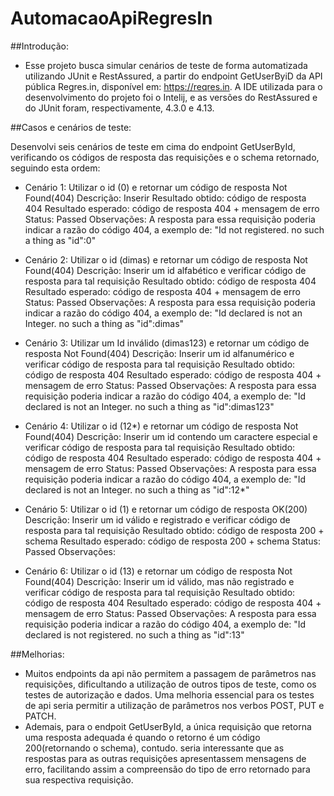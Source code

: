 # AutomacaoApiRegresIn

##Introdução:

- Esse projeto busca simular cenários de teste de forma automatizada utilizando JUnit e RestAssured, a partir do endpoint GetUserByiD da API pública Regres.in, disponível em: https://reqres.in. A IDE utilizada para o desenvolvimento do projeto foi o Intelij, e as versões do RestAssured e do JUnit foram, respectivamente, 4.3.0 e 4.13. 

##Casos e cenários de teste:

Desenvolvi seis cenários de teste em cima do endpoint GetUserById, verificando os códigos de resposta das requisições e o schema retornado, seguindo esta ordem:
- Cenário 1: 
  Utilizar o id (0) e retornar um código de resposta Not Found(404)
  Descrição: Inserir
  Resultado obtido: código de resposta 404
  Resultado esperado: código de resposta 404 + mensagem de erro
  Status: Passed
  Observações: A resposta para essa requisição poderia indicar a razão do código 404, a exemplo de: "Id not registered. no such a thing as "id":0"
  
- Cenário 2:
  Utilizar o id (dimas) e retornar um código de resposta Not Found(404)
  Descrição: Inserir um id alfabético e verificar código de resposta para tal requisição
  Resultado obtido: código de resposta 404
  Resultado esperado: código de resposta 404 + mensagem de erro
  Status: Passed
  Observações: A resposta para essa requisição poderia indicar a razão do código 404, a exemplo de: "Id declared is not an Integer. no such a thing as "id":dimas"
  
- Cenário 3:
  Utilizar um Id inválido (dimas123) e retornar um código de resposta Not Found(404)
  Descrição: Inserir um id alfanumérico e verificar código de resposta para tal requisição
  Resultado obtido: código de resposta 404
  Resultado esperado: código de resposta 404 + mensagem de erro
  Status: Passed
  Observações: A resposta para essa requisição poderia indicar a razão do código 404, a exemplo de: "Id declared is not an Integer. no such a thing as "id":dimas123"
  
- Cenário 4:
  Utilizar o id (12*) e retornar um código de resposta Not Found(404)
  Descrição: Inserir um id contendo um caractere especial e verificar código de resposta para tal requisição
  Resultado obtido: código de resposta 404
  Resultado esperado: código de resposta 404 + mensagem de erro
  Status: Passed
  Observações: A resposta para essa requisição poderia indicar a razão do código 404, a exemplo de: "Id declared is not an Integer. no such a thing as "id":12*"
  
- Cenário 5:
  Utilizar o id (1) e retornar um código de resposta OK(200)
  Descrição: Inserir um id válido e registrado e verificar código de resposta para tal requisição
  Resultado obtido: código de resposta 200 + schema
  Resultado esperado: código de resposta 200 + schema
  Status: Passed
  Observações:
  
- Cenário 6:
  Utilizar o id (13) e retornar um código de resposta Not Found(404)
  Descrição: Inserir um id válido, mas não registrado e verificar código de resposta para tal requisição
  Resultado obtido: código de resposta 404
  Resultado esperado: código de resposta 404 + mensagem de erro
  Status: Passed
  Observações: A resposta para essa requisição poderia indicar a razão do código 404, a exemplo de: "Id declared is not registered. no such a thing as "id":13"
  
##Melhorias:
- Muitos endpoints da api não permitem a passagem de parâmetros nas requisições, dificultando a utilização de outros tipos de teste, como os testes de  autorização e dados. Uma melhoria essencial para os testes de api seria permitir a utilização de parâmetros nos verbos POST, PUT e PATCH. 
- Ademais, para o endpoit GetUserById, a única requisição que retorna uma resposta adequada é quando o retorno é um código 200(retornando o schema), contudo. seria interessante que as respostas para as outras requisições apresentassem mensagens de erro, facilitando assim a compreensão do tipo de erro retornado para sua respectiva requisição.
  
